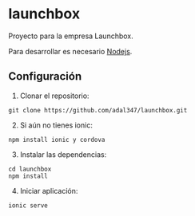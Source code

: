 # launchbox

Proyecto para la empresa Launchbox.

Para desarrollar es necesario [Nodejs](https://nodejs.org/en/download/).

## Configuración

1. Clonar el repositorio:

```dos
git clone https://github.com/adal347/launchbox.git
```

2. Si aún no tienes ionic:

```dos
npm install ionic y cordova
```

3. Instalar las dependencias:

```dos
cd launchbox
npm install
```

4. Iniciar aplicación:

```dos
ionic serve
```
